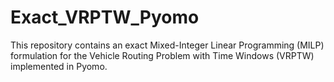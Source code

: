 # Exact_VRPTW_Pyomo
This repository contains an exact Mixed-Integer Linear Programming (MILP) formulation for the Vehicle Routing Problem with Time Windows (VRPTW) implemented in Pyomo.
